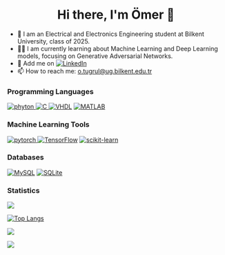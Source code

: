 <h1 align="center">Hi there, I'm Ömer 👋</h1>

- 🏫 I am an Electrical and Electronics Engineering student at Bilkent University, class of 2025.
- 👨‍💻 I am currently learning about Machine Learning and Deep Learning models, focusing on Generative Adversarial Networks.
- 👯 Add me on [![LinkedIn](https://img.shields.io/badge/LinkedIn-%230077B5.svg?logo=linkedin&logoColor=white)](https://linkedin.com/in/omertugrul)
- 📫 How to reach me: [o.tugrul@ug.bilkent.edu.tr](mailto:o.tugrul@ug.bilkent.edu.tr)

### Programming Languages
[![phyton](https://skillicons.dev/icons?i=py) ](https://www.w3schools.com/python/) 
[![C](https://skillicons.dev/icons?i=c) ](https://www.w3schools.com/c/) 
[![VHDL](https://img.shields.io/badge/-VHDL-blue?style=flat&logo=VHDL&logoColor=white)](https://www.w3schools.com/whatis/whatis_vhdl.asp)
[![MATLAB](https://skillicons.dev/icons?i=matlab)](https://www.mathworks.com/help/matlab/)

### Machine Learning Tools
[![pytorch](https://skillicons.dev/icons?i=pytorch) ](https://pytorch.org)
[![TensorFlow](https://skillicons.dev/icons?i=tensorflow)](https://www.tensorflow.org/)
[![scikit-learn](https://skillicons.dev/icons?i=sklearn)](https://scikit-learn.org/)

### Databases
[![MySQL](https://skillicons.dev/icons?i=mysql)](https://www.mysql.com/)
[![SQLite](https://skillicons.dev/icons?i=sqlite)](https://www.sqlite.org/index.html)

### Statistics
[![](https://github-readme-stats.vercel.app/api?username=omer38&show_icons=true&theme=dark&include_all_commits=true&count_private=true&hide=contribs,prs&show_icons=true)](https://github.com/omer38)

[![Top Langs](https://github-readme-stats.vercel.app/api/top-langs/?username=omer38&layout=compact&theme=dark)](https://github.com/omer38)

[![](https://github-readme-streak-stats.herokuapp.com/?user=omer38&theme=dark)](https://github.com/omer38)

![](https://komarev.com/ghpvc/?username=omer38&color=blue)


